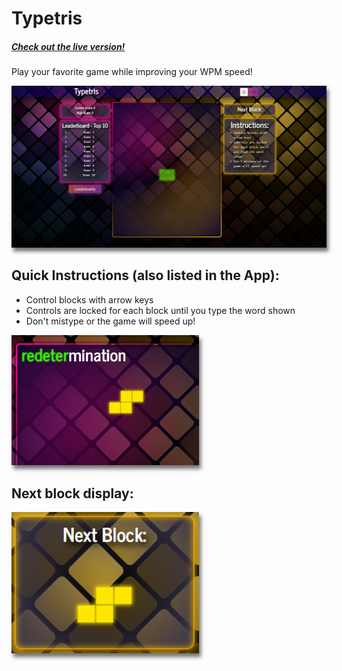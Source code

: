 # Typetris

##### [Check out the live version!](https://typetris.herokuapp.com/ "Typing with Tetris!")

Play your favorite game while improving your WPM speed!

<img width = 950 src = "https://github.com/Sapphiery/typetris/blob/richard/client/public/Preview/title.PNG?raw=true" style="box-shadow: 3px 6px 6px #0000008c;">

## Quick Instructions (also listed in the App):
* Control blocks with arrow keys
* Controls are locked for each block until you type the word shown
* Don't mistype or the game will speed up!

<img width = 300 src = "https://github.com/Sapphiery/typetris/blob/richard/client/public/Preview/gameplay.PNG?raw=true" style="box-shadow: 3px 6px 6px #0000008c;">

## Next block display:

<img width = 300 src = "https://github.com/Sapphiery/typetris/blob/richard/client/public/Preview/nextblock.PNG?raw=true" style="box-shadow: 3px 6px 6px #0000008c;">